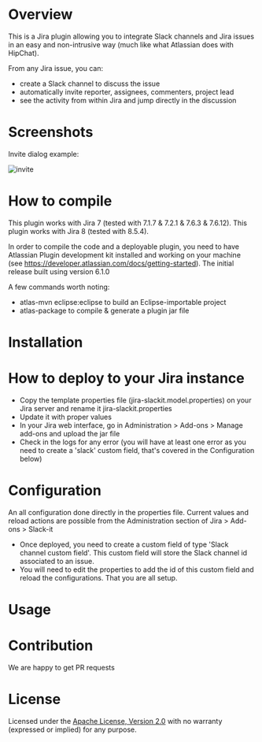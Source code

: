 Overview
============

This is a Jira plugin allowing you to integrate Slack channels and Jira issues in an easy and non-intrusive way 
(much like what Atlassian does with HipChat).

From any Jira issue, you can:
* create a Slack channel to discuss the issue
* automatically invite reporter, assignees, commenters, project lead
* see the activity from within Jira and jump directly in the discussion

# Screenshots
Invite dialog example:

![invite](https://raw.github.com/ullink/jira-slackit/master/res/static/invitedialog.png)


How to compile
============
This plugin works with Jira 7 (tested with 7.1.7 & 7.2.1 & 7.6.3 & 7.6.12).
This plugin works with Jira 8 (tested with 8.5.4).


In order to compile the code and a deployable plugin, 
you need to have Atlassian Plugin development kit installed and working on your machine (see https://developer.atlassian.com/docs/getting-started). The initial release built using version 6.1.0

A few commands worth noting:
* atlas-mvn eclipse:eclipse to build an Eclipse-importable project
* atlas-package to compile & generate a plugin jar file


Installation
============

# How to deploy to your Jira instance
* Copy the template properties file (jira-slackit.model.properties) on your Jira server and rename it jira-slackit.properties
* Update it with proper values
* In your Jira web interface, go in Administration > Add-ons > Manage add-ons and upload the jar file
* Check in the logs for any error (you will have at least one error as you need to create a 'slack' custom field, that's covered in the Configuration below) 


# Configuration
An all configuration done directly in the properties file. Current values and reload actions are possible from the Administration section of Jira > Add-ons > Slack-it
* Once deployed, you need to create a custom field of type 'Slack channel custom field'. This custom field will store the Slack channel id associated to an issue.
* You will need to edit the properties to add the id of this custom field and reload the configurations. That you are all setup.

Usage
============

# Contribution

We are happy to get PR requests

# License
Licensed under the [Apache License, Version 2.0](http://www.apache.org/licenses/LICENSE-2.0.html) 
with no warranty (expressed or implied) for any purpose.
